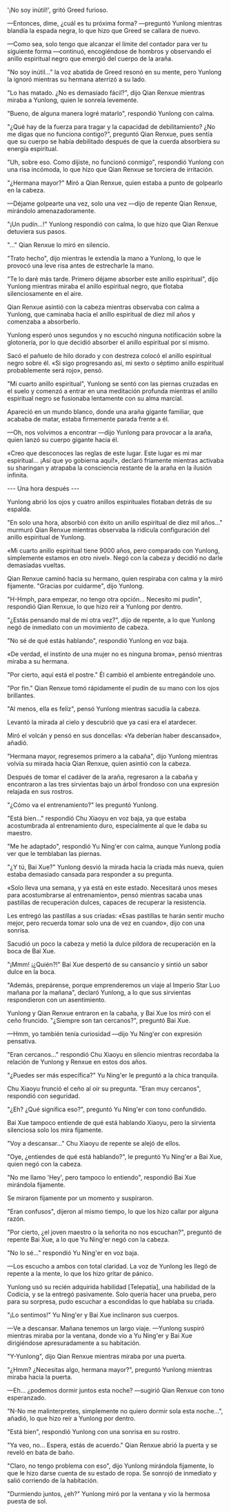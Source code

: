 
'¡No soy inútil!', gritó Greed furioso.

—Entonces, dime, ¿cuál es tu próxima forma? —preguntó Yunlong mientras blandía la espada negra, lo que hizo que Greed se callara de nuevo.

—Como sea, solo tengo que alcanzar el límite del contador para ver tu siguiente forma —continuó, encogiéndose de hombros y observando el anillo espiritual negro que emergió del cuerpo de la araña.

"No soy inútil..." la voz abatida de Greed resonó en su mente, pero Yunlong la ignoró mientras su hermana aterrizó a su lado.

"Lo has matado. ¿No es demasiado fácil?", dijo Qian Renxue mientras miraba a Yunlong, quien le sonreía levemente.

"Bueno, de alguna manera logré matarlo", respondió Yunlong con calma.

"¿Qué hay de la fuerza para tragar y la capacidad de debilitamiento? ¿No me digas que no funciona contigo?", preguntó Qian Renxue, pues sentía que su cuerpo se había debilitado después de que la cuerda absorbiera su energía espiritual.

"Uh, sobre eso. Como dijiste, no funcionó conmigo", respondió Yunlong con una risa incómoda, lo que hizo que Qian Renxue se torciera de irritación.

"¿Hermana mayor?" Miró a Qian Renxue, quien estaba a punto de golpearlo en la cabeza.

—Déjame golpearte una vez, solo una vez —dijo de repente Qian Renxue, mirándolo amenazadoramente.

"¡Un pudín...!" Yunlong respondió con calma, lo que hizo que Qian Renxue detuviera sus pasos.

"..." Qian Renxue lo miró en silencio.

"Trato hecho", dijo mientras le extendía la mano a Yunlong, lo que le provocó una leve risa antes de estrecharle la mano.

"Te lo daré más tarde. Primero déjame absorber este anillo espiritual", dijo Yunlong mientras miraba el anillo espiritual negro, que flotaba silenciosamente en el aire.

Qian Renxue asintió con la cabeza mientras observaba con calma a Yunlong, que caminaba hacia el anillo espiritual de diez mil años y comenzaba a absorberlo.

Yunlong esperó unos segundos y no escuchó ninguna notificación sobre la glotonería, por lo que decidió absorber el anillo espiritual por sí mismo.

Sacó el pañuelo de hilo dorado y con destreza colocó el anillo espiritual negro sobre él. «Si sigo progresando así, mi sexto o séptimo anillo espiritual probablemente será rojo», pensó.

"Mi cuarto anillo espiritual", Yunlong se sentó con las piernas cruzadas en el suelo y comenzó a entrar en una meditación profunda mientras el anillo espiritual negro se fusionaba lentamente con su alma marcial.

Apareció en un mundo blanco, donde una araña gigante familiar, que acababa de matar, estaba firmemente parada frente a él.

—Oh, nos volvimos a encontrar —dijo Yunlong para provocar a la araña, quien lanzó su cuerpo gigante hacia él.

«Creo que desconoces las reglas de este lugar. Este lugar es mi mar espiritual... ¡Así que yo gobierna aquí!», declaró fríamente mientras activaba su sharingan y atrapaba la consciencia restante de la araña en la ilusión infinita.

--- Una hora después ---

Yunlong abrió los ojos y cuatro anillos espirituales flotaban detrás de su espalda.

"En solo una hora, absorbió con éxito un anillo espiritual de diez mil años..." murmuró Qian Renxue mientras observaba la ridícula configuración del anillo espiritual de Yunlong.

«Mi cuarto anillo espiritual tiene 9000 años, pero comparado con Yunlong, simplemente estamos en otro nivel». Negó con la cabeza y decidió no darle demasiadas vueltas.

Qian Renxue caminó hacia su hermano, quien respiraba con calma y la miró fijamente. "Gracias por cuidarme", dijo Yunlong.

"H-Hmph, para empezar, no tengo otra opción... Necesito mi pudín", respondió Qian Renxue, lo que hizo reír a Yunlong por dentro.

"¿Estás pensando mal de mí otra vez?", dijo de repente, a lo que Yunlong negó de inmediato con un movimiento de cabeza.

"No sé de qué estás hablando", respondió Yunlong en voz baja.

«De verdad, el instinto de una mujer no es ninguna broma», pensó mientras miraba a su hermana.

"Por cierto, aquí está el postre." Él cambió el ambiente entregándole uno.

"Por fin." Qian Renxue tomó rápidamente el pudín de su mano con los ojos brillantes.

"Al menos, ella es feliz", pensó Yunlong mientras sacudía la cabeza.

Levantó la mirada al cielo y descubrió que ya casi era el atardecer.

Miró el volcán y pensó en sus doncellas: «Ya deberían haber descansado», añadió.

"Hermana mayor, regresemos primero a la cabaña", dijo Yunlong mientras volvía su mirada hacia Qian Renxue, quien asintió con la cabeza.

Después de tomar el cadáver de la araña, regresaron a la cabaña y encontraron a las tres sirvientas bajo un árbol frondoso con una expresión relajada en sus rostros.

"¿Cómo va el entrenamiento?" les preguntó Yunlong.

"Está bien..." respondió Chu Xiaoyu en voz baja, ya que estaba acostumbrada al entrenamiento duro, especialmente al que le daba su maestro.

"Me he adaptado", respondió Yu Ning'er con calma, aunque Yunlong podía ver que le temblaban las piernas.

"¿Y tú, Bai Xue?" Yunlong desvió la mirada hacia la criada más nueva, quien estaba demasiado cansada para responder a su pregunta.

«Solo lleva una semana, y ya está en este estado. Necesitará unos meses para acostumbrarse al entrenamiento», pensó mientras sacaba unas pastillas de recuperación dulces, capaces de recuperar la resistencia.

Les entregó las pastillas a sus criadas: «Esas pastillas te harán sentir mucho mejor, pero recuerda tomar solo una de vez en cuando», dijo con una sonrisa.

Sacudió un poco la cabeza y metió la dulce píldora de recuperación en la boca de Bai Xue.

"¡Mmm! ¡¿Quién?!" Bai Xue despertó de su cansancio y sintió un sabor dulce en la boca.

"Además, prepárense, porque emprenderemos un viaje al Imperio Star Luo mañana por la mañana", declaró Yunlong, a lo que sus sirvientas respondieron con un asentimiento.

Yunlong y Qian Renxue entraron en la cabaña, y Bai Xue los miró con el ceño fruncido. "¿Siempre son tan cercanos?", preguntó Bai Xue.

—Hmm, yo también tenía curiosidad —dijo Yu Ning'er con expresión pensativa.

"Eran cercanos..." respondió Chu Xiaoyu en silencio mientras recordaba la relación de Yunlong y Renxue en estos dos años.

"¿Puedes ser más específica?" Yu Ning'er le preguntó a la chica tranquila.

Chu Xiaoyu frunció el ceño al oír su pregunta. "Eran muy cercanos", respondió con seguridad.

"¿Eh? ¿Qué significa eso?", preguntó Yu Ning'er con tono confundido.

Bai Xue tampoco entiende de qué está hablando Xiaoyu, pero la sirvienta silenciosa solo los mira fijamente.

"Voy a descansar..." Chu Xiaoyu de repente se alejó de ellos.

"Oye, ¿entiendes de qué está hablando?", le preguntó Yu Ning'er a Bai Xue, quien negó con la cabeza.

"No me llamo 'Hey', pero tampoco lo entiendo", respondió Bai Xue mirándola fijamente.

Se miraron fijamente por un momento y suspiraron.

"Eran confusos", dijeron al mismo tiempo, lo que los hizo callar por alguna razón.

"Por cierto, ¿el joven maestro o la señorita no nos escuchan?", preguntó de repente Bai Xue, a lo que Yu Ning'er negó con la cabeza.

"No lo sé..." respondió Yu Ning'er en voz baja.

—Los escucho a ambos con total claridad. La voz de Yunlong les llegó de repente a la mente, lo que los hizo gritar de pánico.

Yunlong usó su recién adquirida habilidad [Telepatía], una habilidad de la Codicia, y se la entregó pasivamente. Solo quería hacer una prueba, pero para su sorpresa, pudo escuchar a escondidas lo que hablaba su criada.

"¡Lo sentimos!" Yu Ning'er y Bai Xue inclinaron sus cuerpos.

—Ve a descansar. Mañana tenemos un largo viaje. —Yunlong suspiró mientras miraba por la ventana, donde vio a Yu Ning'er y Bai Xue dirigiéndose apresuradamente a su habitación.

"Y-Yunlong", dijo Qian Renxue mientras miraba por una puerta.

"¿Hmm? ¿Necesitas algo, hermana mayor?", preguntó Yunlong mientras miraba hacia la puerta.

—Eh... ¿podemos dormir juntos esta noche? —sugirió Qian Renxue con tono esperanzado.

"N-No me malinterpretes, simplemente no quiero dormir sola esta noche...", añadió, lo que hizo reír a Yunlong por dentro.

"Está bien", respondió Yunlong con una sonrisa en su rostro.

"Ya veo, no... Espera, estás de acuerdo." Qian Renxue abrió la puerta y se reveló en bata de baño.

"Claro, no tengo problema con eso", dijo Yunlong mirándola fijamente, lo que le hizo darse cuenta de su estado de ropa. Se sonrojó de inmediato y salió corriendo de la habitación.

"Durmiendo juntos, ¿eh?" Yunlong miró por la ventana y vio la hermosa puesta de sol.
